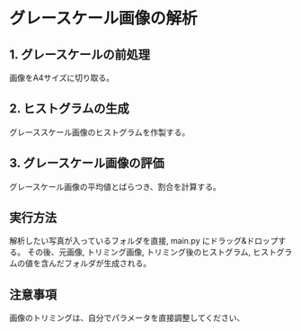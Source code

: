 # グレースケール画像の解析

## 1. グレースケールの前処理

画像をA4サイズに切り取る。

## 2. ヒストグラムの生成

グレーススケール画像のヒストグラムを作製する。

## 3. グレースケール画像の評価

グレースケール画像の平均値とばらつき、割合を計算する。

## 実行方法

解析したい写真が入っているフォルダを直接, main.py にドラッグ&ドロップする。
その後、元画像, トリミング画像, トリミング後のヒストグラム, ヒストグラムの値を含んだフォルダが生成される。

## 注意事項

画像のトリミングは、自分でパラメータを直接調整してください、
